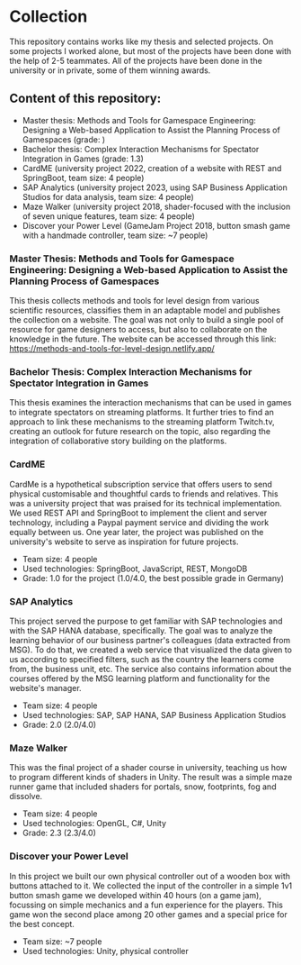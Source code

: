 # Collection
This repository contains works like my thesis and selected projects. On some projects I worked alone, but most of the projects have been done with the help of 2-5 teammates. All of the projects have been done in the university or in private, some of them winning awards.


## Content of this repository:
- Master thesis: Methods and Tools for Gamespace Engineering: Designing a Web-based Application to Assist the Planning Process of Gamespaces (grade: )
- Bachelor thesis: Complex Interaction Mechanisms for Spectator Integration in Games (grade: 1.3)
- CardME (university project 2022, creation of a website with REST and SpringBoot, team size: 4 people)
- SAP Analytics (university project 2023, using SAP Business Application Studios for data analysis, team size: 4 people)
- Maze Walker (university project 2018, shader-focused with the inclusion of seven unique features, team size: 4 people)
- Discover your Power Level (GameJam Project 2018, button smash game with a handmade controller, team size: ~7 people)


### Master Thesis: Methods and Tools for Gamespace Engineering: Designing a Web-based Application to Assist the Planning Process of Gamespaces
This thesis collects methods and tools for level design from various scientific resources, classifies them in an adaptable model and publishes the collection on a website. The goal was not only to build a single pool of resource for game designers to access, but also to collaborate on the knowledge in the future.
The website can be accessed through this link: https://methods-and-tools-for-level-design.netlify.app/

### Bachelor Thesis: Complex Interaction Mechanisms for Spectator Integration in Games
This thesis examines the interaction mechanisms that can be used in games to integrate spectators on streaming platforms. It further tries to find an approach to link these mechanisms to the streaming platform Twitch.tv, creating an outlook for future research on the topic, also regarding the integration of collaborative story building on the platforms. 

### CardME
CardMe is a hypothetical subscription service that offers users to send physical customisable and thoughtful cards to friends and relatives. This was a university project that was praised for its technical implementation. We used REST API and SpringBoot to implement the client and server technology, including a Paypal payment service and dividing the work equally between us. One year later, the project was published on the university's website to serve as inspiration for future projects.
- Team size: 4 people
- Used technologies: SpringBoot, JavaScript, REST, MongoDB
- Grade: 1.0 for the project (1.0/4.0, the best possible grade in Germany)

### SAP Analytics
This project served the purpose to get familiar with SAP technologies and with the SAP HANA database, specifically. The goal was to analyze the learning behavior of our business partner's colleagues (data extracted from MSG). To do that, we created a web service that visualized the data given to us according to specified filters, such as the country the learners come from, the business unit, etc. The service also contains information about the courses offered by the MSG learning platform and functionality for the website's manager.
- Team size: 4 people
- Used technologies: SAP, SAP HANA, SAP Business Application Studios
- Grade: 2.0 (2.0/4.0)

### Maze Walker
This was the final project of a shader course in university, teaching us how to program different kinds of shaders in Unity. The result was a simple maze runner game that included shaders for portals, snow, footprints, fog and dissolve.
- Team size: 4 people
- Used technologies: OpenGL, C#, Unity
- Grade: 2.3 (2.3/4.0)

### Discover your Power Level
In this project we built our own physical controller out of a wooden box with buttons attached to it. We collected the input of the controller in a simple 1v1 button smash game we developed within 40 hours (on a game jam), focussing on simple mechanics and a fun experience for the players. This game won the second place among 20 other games and a special price for the best concept.
- Team size: ~7 people
- Used technologies: Unity, physical controller
